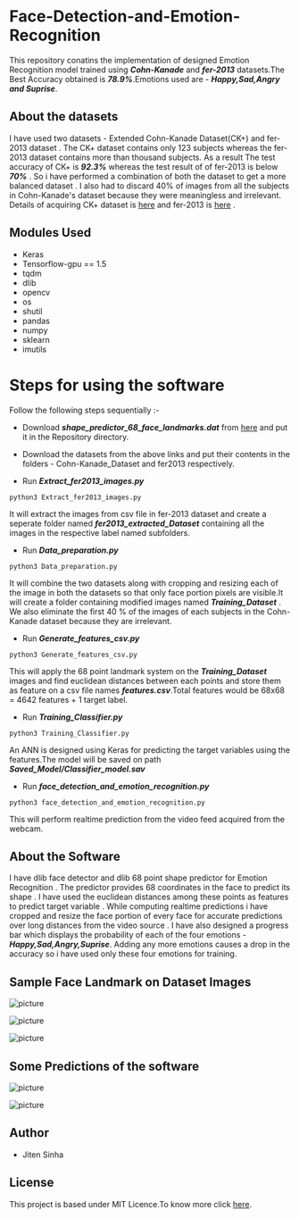 # Face-Detection-and-Emotion-Recognition
This repository conatins the implementation of designed Emotion Recognition model trained using ***Cohn-Kanade*** and ***fer-2013*** datasets.The Best Accuracy obtained is ***78.9%***.Emotions used are - ***Happy,Sad,Angry and Suprise***.

## About the datasets
I have used two datasets - Extended Cohn-Kanade Dataset(CK+) and fer-2013 dataset .  The CK+ dataset contains only 123 subjects whereas the fer-2013 dataset contains more than thousand subjects. As a result The test accuracy of CK+ is ***92.3%*** whereas the test result of of fer-2013 is below ***70%*** . So i have performed a combination of both the dataset to get a more balanced dataset . I also had to discard 40% of images from all the subjects in Cohn-Kanade's dataset because they were meaningless and irrelevant. Details of acquiring CK+ dataset is [here](http://www.pitt.edu/~emotion/ck-spread.htm) and fer-2013 is [here](https://www.kaggle.com/c/challenges-in-representation-learning-facial-expression-recognition-challenge) . 

## Modules Used
- Keras
- Tensorflow-gpu == 1.5
- tqdm
- dlib
- opencv
- os
- shutil
- pandas
- numpy
- sklearn
- imutils

# Steps for using the software

Follow the following steps sequentially :-

- Download ***shape_predictor_68_face_landmarks.dat*** from [here](https://github.com/davisking/dlib-models) and put it in the Repository directory.

- Download the datasets from the above links and put their contents in the  folders - Cohn-Kanade_Dataset and fer2013 respectively.

- Run ***Extract_fer2013_images.py*** 
```
python3 Extract_fer2013_images.py
```
It will extract the images from csv file in fer-2013 dataset and create a seperate folder named ***fer2013_extracted_Dataset*** containing all the images in the respective label named subfolders.

- Run ***Data_preparation.py***
```
python3 Data_preparation.py
```
It will combine the two datasets along with cropping and resizing each of the image in both the datasets so that only face portion pixels are visible.It will create a folder containing modified images named ***Training_Dataset*** . We also eliminate the first 40 % of the images of each subjects in the Cohn-Kanade dataset because they are irrelevant.

- Run ***Generate_features_csv.py***
```
python3 Generate_features_csv.py
```
This will apply the 68 point landmark system on the ***Training_Dataset*** images and find euclidean distances between each points and store them as feature on a csv file names ***features.csv***.Total features would be 68x68 = 4642 features + 1 target label.

- Run ***Training_Classifier.py***
```
python3 Training_Classifier.py
```
An ANN is designed using Keras for predicting the target variables using the features.The model will be saved on path ***Saved_Model/Classifier_model.sav***

- Run ***face_detection_and_emotion_recognition.py***
```
python3 face_detection_and_emotion_recognition.py
```
This will perform realtime prediction from the video feed acquired from the webcam.

## About the Software
I have dlib face detector and dlib 68 point shape predictor for Emotion Recognition . The predictor provides 68 coordinates in the face to predict its shape . I have used the euclidean distances among these points as features to predict target variable . While computing realtime predictions i have cropped and resize the face portion of every face for accurate predictions over long distances from the video source . I have also designed a progress bar which displays the probability of each of the four emotions - ***Happy,Sad,Angry,Suprise***. Adding any more emotions causes a drop in the accuracy so i have used only these four emotions for training.

## Sample Face Landmark on Dataset Images

![picture](https://github.com/jitensinha98/Face-Detection-and-Emotion-Recognition/blob/master/Images/1.jpg)

![picture](https://github.com/jitensinha98/Face-Detection-and-Emotion-Recognition/blob/master/Images/2.jpg)

![picture](https://github.com/jitensinha98/Face-Detection-and-Emotion-Recognition/blob/master/Images/3.jpg)

## Some Predictions of the software

![picture](https://github.com/jitensinha98/Face-Detection-and-Emotion-Recognition/blob/master/Images/5.jpg)

![picture](https://github.com/jitensinha98/Face-Detection-and-Emotion-Recognition/blob/master/Images/4.jpg)

## Author
- Jiten Sinha

## License
This project is based under MIT Licence.To know more click [here](https://github.com/jitensinha98/Face-Detection-and-Emotion-Recognition/blob/master/LICENSE).
